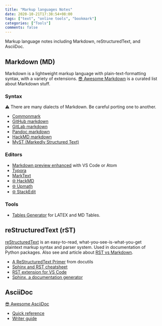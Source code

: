 ```yaml
---
title: "Markup languages Notes"
date: 2020-10-21T17:38:54+08:00
tags: ["text", "online tools", "bookmark"]
categories: ["Tools"]
comments: false
---
```


Markup language notes including Markdown, reStructuredText, and AsciiDoc.

<!--more-->

## Markdown (MD)

Markdown is a lightweight markup language with plain-text-formatting syntax, with a variety of extensions.
[😎 Awesome Markdown](https://github.com/mundimark/awesome-markdown) is a curated list about Markdown stuff.

### Syntax

⚠️ There are many dialects of Markdown. Be careful porting one to another.
- [Commonmark](https://commonmark.org/help/)
- [GitHub markdown](https://guides.github.com/features/mastering-markdown/)
- [GitLab markdown](https://docs.gitlab.com/ee/user/markdown.html)
- [Pandoc markdown](https://pandoc.org/MANUAL.html#pandocs-markdown)
- [HackMD markdown](https://hackmd.io/@eMP9zQQ0Qt6I8Uqp2Vqy6w/SyiOheL5N/%2FBVqowKshRH246Q7UDyodFA?type=book)
- [MyST (Markedly Structured Text)](https://jupyterbook.org/content/myst.html)

### Editors

- [Markdown preview enhanced](https://shd101wyy.github.io/markdown-preview-enhanced/#/) with VS Code or Atom
- [Typora](https://typora.io/)
- [MarkText](https://marktext.app/)
- [🌐 HackMD](https://commonmark.org/help/)
- [🌐 Upmath](https://upmath.me/)
- [🌐 StackEdit](https://stackedit.io/)

### Tools
- [Tables Generator](https://www.tablesgenerator.com/) for LATEX and MD Tables.

## reStructuredText (rST)

[reStructuredText](https://docutils.sourceforge.io/rst.html) is an easy-to-read, what-you-see-is-what-you-get plaintext markup syntax and parser system. Used in documentation of Python packages.
Also see and article about [RST vs Markdown](http://www.zverovich.net/2016/06/16/rst-vs-markdown.html).

- [A ReStructuredText Primer](https://docutils.sourceforge.io/docs/user/rst/quickstart.html) from docutils
- [Sphinx and RST cheatsheet](https://thomas-cokelaer.info/tutorials/sphinx/rest_syntax.html)
- [RST extension for VS Code](https://marketplace.visualstudio.com/items?itemName=lextudio.restructuredtext)
- [Sphinx, a documentation generator](https://www.sphinx-doc.org/en/master/)

## AsciiDoc

[😎 Awesome AsciiDoc](https://github.com/bodiam/awesome-asciidoc)

- [Quick reference](https://asciidoctor.org/docs/asciidoc-syntax-quick-reference/)
- [Writer guide](https://asciidoctor.org/docs/asciidoc-writers-guide/)

